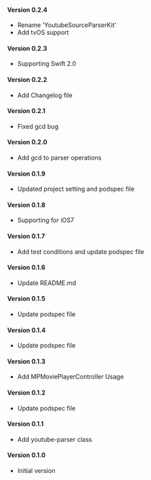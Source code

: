 #### Version 0.2.4

* Rename 'YoutubeSourceParserKit'
* Add tvOS support

#### Version 0.2.3

* Supporting Swift 2.0

#### Version 0.2.2

* Add Changelog file

#### Version 0.2.1

* Fixed gcd bug

#### Version 0.2.0

* Add gcd to parser operations

#### Version 0.1.9

* Updated project setting and podspec file

#### Version 0.1.8

* Supporting for iOS7

#### Version 0.1.7

* Add test conditions and update podspec file

#### Version 0.1.6

* Update README.md

#### Version 0.1.5

* Update podspec file

#### Version 0.1.4

* Update podspec file

#### Version 0.1.3

* Add MPMoviePlayerController Usage

#### Version 0.1.2

* Update podspec file

#### Version 0.1.1

* Add youtube-parser class

#### Version 0.1.0

* Initial version

